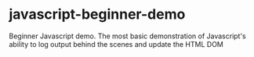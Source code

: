 # javascript-beginner-demo
Beginner Javascript demo. The most basic demonstration of Javascript's ability to log output behind the scenes and update the HTML DOM
